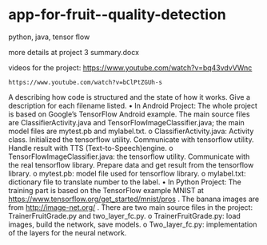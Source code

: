 # app-for-fruit--quality-detection
python, java, tensor flow

more details at project 3 summary.docx 

videos for the project:
    https://www.youtube.com/watch?v=bq43vdvVWnc
    
    https://www.youtube.com/watch?v=bClPtZGUh-s

 A describing how code is structured and the state of how it works. Give a description for each filename listed. 
•	In Android Project:  The whole project is based on Google’s TensorFlow Android example. The main source files are ClassifierActivity.java and TensorFlowImageClassifier.java; the main model files are mytest.pb and mylabel.txt.
o	ClassifierActivity.java: Activity class. Initialized the tensorflow utility. Communicate with tensorflow utility. Handle result with TTS (Text-to-Speech)engine. 
o	TensorFlowImageClassifier.java: the tensorflow utility. Communicate with the real tensorflow library. Prepare data and get result from the tensorflow library.
o	mytest.pb: model file used for tensorflow library.
o	mylabel.txt: dictionary file to translate number to the label.
•	In Python Project: The training part is based on the TensorFlow example MNIST at https://www.tensorflow.org/get_started/mnist/pros . The banana images are from http://image-net.org/ . There are two main source files in the project: TrainerFruitGrade.py and two_layer_fc.py.
o	TrainerFruitGrade.py: load images, build the network, save models.
o	Two_layer_fc.py: implementation of the layers for the neural network.
